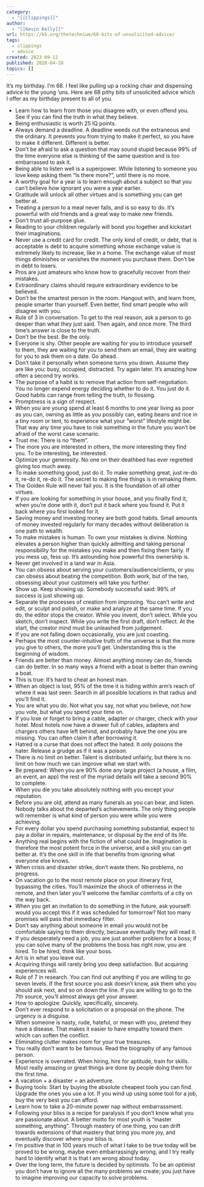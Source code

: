 ```yaml
---
category:
  - "[[Clippings]]"
author:
  - "[[Kevin Kelly]]"
url: https://kk.org/thetechnium/68-bits-of-unsolicited-advice/
tags:
  - clippings
  - advice
created: 2023-09-12
published: 2020-04-28
topics: []
---
```


It’s my birthday. I’m 68. I feel like pulling up a rocking chair and dispensing advice to the young ‘uns. Here are 68 pithy bits of unsolicited advice which I offer as my birthday present to all of you.

- Learn how to learn from those you disagree with, or even offend you. See if you can find the truth in what they believe.
- Being enthusiastic is worth 25 IQ points.
- Always demand a deadline. A deadline weeds out the extraneous and the ordinary. It prevents you from trying to make it perfect, so you have to make it different. Different is better.
- Don’t be afraid to ask a question that may sound stupid because 99% of the time everyone else is thinking of the same question and is too embarrassed to ask it.
- Being able to listen well is a superpower. While listening to someone you love keep asking them “Is there more?”, until there is no more.
- A worthy goal for a year is to learn enough about a subject so that you can’t believe how ignorant you were a year earlier.
- Gratitude will unlock all other virtues and is something you can get better at.
- Treating a person to a meal never fails, and is so easy to do. It’s powerful with old friends and a great way to make new friends.
- Don’t trust all-purpose glue.
- Reading to your children regularly will bond you together and kickstart their imaginations.
- Never use a credit card for credit. The only kind of credit, or debt, that is acceptable is debt to acquire something whose exchange value is extremely likely to increase, like in a home. The exchange value of most things diminishes or vanishes the moment you purchase them. Don’t be in debt to losers.
- Pros are just amateurs who know how to gracefully recover from their mistakes.
- Extraordinary claims should require extraordinary evidence to be believed.
- Don’t be the smartest person in the room. Hangout with, and learn from, people smarter than yourself. Even better, find smart people who will disagree with you.
- Rule of 3 in conversation. To get to the real reason, ask a person to go deeper than what they just said. Then again, and once more. The third time’s answer is close to the truth.
- Don’t be the best. Be the only.
- Everyone is shy. Other people are waiting for you to introduce yourself to them, they are waiting for you to send them an email, they are waiting for you to ask them on a date. Go ahead.
- Don’t take it personally when someone turns you down. Assume they are like you: busy, occupied, distracted. Try again later. It’s amazing how often a second try works.
- The purpose of a habit is to remove that action from self-negotiation. You no longer expend energy deciding whether to do it. You just do it. Good habits can range from telling the truth, to flossing.
- Promptness is a sign of respect.
- When you are young spend at least 6 months to one year living as poor as you can, owning as little as you possibly can, eating beans and rice in a tiny room or tent, to experience what your “worst” lifestyle might be. That way any time you have to risk something in the future you won’t be afraid of the worst case scenario.
- Trust me: There is no “them”.
- The more you are interested in others, the more interesting they find you. To be interesting, be interested.
- Optimize your generosity. No one on their deathbed has ever regretted giving too much away.
- To make something good, just do it. To make something great, just re-do it, re-do it, re-do it. The secret to making fine things is in remaking them.
- The Golden Rule will never fail you. It is the foundation of all other virtues.
- If you are looking for something in your house, and you finally find it, when you’re done with it, don’t put it back where you found it. Put it back where you first looked for it.
- Saving money and investing money are both good habits. Small amounts of money invested regularly for many decades without deliberation is one path to wealth.
- To make mistakes is human. To own your mistakes is divine. Nothing elevates a person higher than quickly admitting and taking personal responsibility for the mistakes you make and then fixing them fairly. If you mess up, fess up. It’s astounding how powerful this ownership is.
- Never get involved in a land war in Asia.
- You can obsess about serving your customers/audience/clients, or you can obsess about beating the competition. Both work, but of the two, obsessing about your customers will take you further.
- Show up. Keep showing up. Somebody successful said: 99% of success is just showing up.
- Separate the processes of creation from improving. You can’t write and edit, or sculpt and polish, or make and analyze at the same time. If you do, the editor stops the creator. While you invent, don’t select. While you sketch, don’t inspect. While you write the first draft, don’t reflect. At the start, the creator mind must be unleashed from judgement.
- If you are not falling down occasionally, you are just coasting.
- Perhaps the most counter-intuitive truth of the universe is that the more you give to others, the more you’ll get. Understanding this is the beginning of wisdom.
- Friends are better than money. Almost anything money can do, friends can do better. In so many ways a friend with a boat is better than owning a boat.
- This is true: It’s hard to cheat an honest man.
- When an object is lost, 95% of the time it is hiding within arm’s reach of where it was last seen. Search in all possible locations in that radius and you’ll find it.
- You are what you do. Not what you say, not what you believe, not how you vote, but what you spend your time on.
- If you lose or forget to bring a cable, adapter or charger, check with your hotel. Most hotels now have a drawer full of cables, adapters and chargers others have left behind, and probably have the one you are missing. You can often claim it after borrowing it.
- Hatred is a curse that does not affect the hated. It only poisons the hater. Release a grudge as if it was a poison.
- There is no limit on better. Talent is distributed unfairly, but there is no limit on how much we can improve what we start with.
- Be prepared: When you are 90% done any large project (a house, a film, an event, an app) the rest of the myriad details will take a second 90% to complete.
- When you die you take absolutely nothing with you except your reputation.
- Before you are old, attend as many funerals as you can bear, and listen. Nobody talks about the departed’s achievements. The only thing people will remember is what kind of person you were while you were achieving.
- For every dollar you spend purchasing something substantial, expect to pay a dollar in repairs, maintenance, or disposal by the end of its life.
- Anything real begins with the fiction of what could be. Imagination is therefore the most potent force in the universe, and a skill you can get better at. It’s the one skill in life that benefits from ignoring what everyone else knows.
- When crisis and disaster strike, don’t waste them. No problems, no progress.
- On vacation go to the most remote place on your itinerary first, bypassing the cities. You’ll maximize the shock of otherness in the remote, and then later you’ll welcome the familiar comforts of a city on the way back.
- When you get an invitation to do something in the future, ask yourself: would you accept this if it was scheduled for tomorrow? Not too many promises will pass that immediacy filter.
- Don’t say anything about someone in email you would not be comfortable saying to them directly, because eventually they will read it.
- If you desperately need a job, you are just another problem for a boss; if you can solve many of the problems the boss has right now, you are hired. To be hired, think like your boss.
- Art is in what you leave out.
- Acquiring things will rarely bring you deep satisfaction. But acquiring experiences will.
- Rule of 7 in research. You can find out anything if you are willing to go seven levels. If the first source you ask doesn’t know, ask them who you should ask next, and so on down the line. If you are willing to go to the 7th source, you’ll almost always get your answer.
- How to apologize: Quickly, specifically, sincerely.
- Don’t ever respond to a solicitation or a proposal on the phone. The urgency is a disguise.
- When someone is nasty, rude, hateful, or mean with you, pretend they have a disease. That makes it easier to have empathy toward them which can soften the conflict.
- Eliminating clutter makes room for your true treasures.
- You really don’t want to be famous. Read the biography of any famous person.
- Experience is overrated. When hiring, hire for aptitude, train for skills. Most really amazing or great things are done by people doing them for the first time.
- A vacation + a disaster = an adventure.
- Buying tools: Start by buying the absolute cheapest tools you can find. Upgrade the ones you use a lot. If you wind up using some tool for a job, buy the very best you can afford.
- Learn how to take a 20-minute power nap without embarrassment.
- Following your bliss is a recipe for paralysis if you don’t know what you are passionate about. A better motto for most youth is “master something, anything”. Through mastery of one thing, you can drift towards extensions of that mastery that bring you more joy, and eventually discover where your bliss is.
- I’m positive that in 100 years much of what I take to be true today will be proved to be wrong, maybe even embarrassingly wrong, and I try really hard to identify what it is that I am wrong about today.
- Over the long term, the future is decided by optimists. To be an optimist you don’t have to ignore all the many problems we create; you just have to imagine improving our capacity to solve problems.